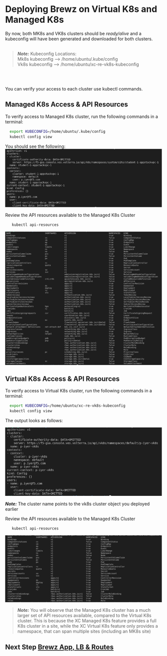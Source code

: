 # Deploying Brewz on Virtual K8s and Managed K8s

By now, both MK8s and VK8s clusters should be *ready/alive* and a kubeconfig will have been generated and downloaded for both clusters.
<br/>
<br/>
> ***Note:*** Kubeconfig Locations:   
> Mk8s kubeconfig --> /home/ubuntu/.kube/config  
> Vk8s kubeconfig --> /home/ubuntu/xc-re-vk8s-kubeconfig
<br/>
<br/>

You can verify your access to each cluster use kubectl commands.

## Managed K8s Access & API Resources  

To verify access to Managed K8s cluster, run the following commands in a terminal:

  ```bash
    export KUBECONFIG=/home/ubuntu/.kube/config
    kubectl config view
  ```
You should see the following:
![](images/mk8s-config-view.png)

Review the API resources available to the Managed K8s Cluster
  
  ```bash
     kubectl api-resources
  ```
![](./images/mk8s-api-resources.png)

## Virtual K8s Access & API Resources

To verify access to Virtual K8s cluster, run the following commands in a terminal:

  ```bash
    export KUBECONFIG=/home/ubuntu/xc-re-vk8s-kubeconfig
    kubectl config view
```

The output looks as follows:

![](./images/vk8s-config-view.png)

***Note:*** The cluster name points to the vk8s cluster object you deployed earlier

Review the API resources available to the Managed K8s Cluster
  
  ```bash
     kubectl api-resources
  ```
![](./images/vk8s-api-resources.png)


> ***Note:*** You will observe that the Managed K8s cluster has a much larger set of API resources available, compared to the Virtual K8s cluster. This is because the XC Managed K8s feature provides a full K8s cluster in a site, while the XC Virtual K8s feature only provides a namespace, that can span multiple sites (including an MK8s site)  

## Next Step  [Brewz App, LB & Routes](lab_1.3.md)